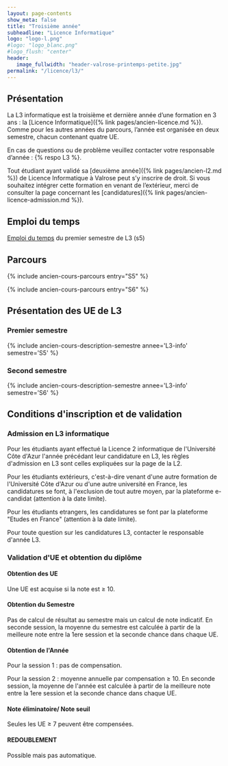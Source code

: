 ```yaml
---
layout: page-contents
show_meta: false
title: "Troisième année"
subheadline: "Licence Informatique"
logo: "logo-l.png"
#logo: "logo_blanc.png"
#logo_flush: "center"
header:
   image_fullwidth: "header-valrose-printemps-petite.jpg"
permalink: "/licence/l3/"
---
```


## Présentation ##

La L3 informatique est la troisième et dernière année d’une formation
en 3 ans : la [Licence Informatique]({% link pages/ancien-licence.md
%}). Comme pour les autres années du parcours, l’année est organisée en
deux semestre, chacun contenant quatre UE.

En cas de questions ou de problème veuillez contacter votre
responsable d’année : {% respo L3 %}.

Tout étudiant ayant validé sa [deuxième année]({% link pages/ancien-l2.md
%}) de Licence Informatique à
Valrose peut s’y inscrire de droit. Si vous souhaitez intégrer cette
formation en venant de l’extérieur, merci de consulter la page
concernant les [candidatures]({% link
pages/ancien-licence-admission.md %}).

## Emploi du temps ##

[Emploi du temps](/data/licence/edt-l3-s5.pdf) du premier semestre de L3 (s5)
## Parcours ##

{% include ancien-cours-parcours entry="S5" %}

{% include ancien-cours-parcours entry="S6" %}


## Présentation des UE de L3 ##

### Premier semestre ###

{% include ancien-cours-description-semestre annee='L3-info' semestre='S5' %}

### Second semestre ###

{% include ancien-cours-description-semestre annee='L3-info' semestre='S6' %}



## Conditions d'inscription et de validation ##


### Admission en L3 informatique ###

Pour les étudiants ayant effectué la Licence 2 informatique de l'Université Côte d'Azur l'année précédant leur candidature en L3, les règles d'admission en L3 sont celles expliquées sur la page de la L2.

Pour les étudiants extérieurs, c'est-à-dire venant d'une autre formation de l'Université Côte d'Azur ou d'une autre université en France, les candidatures se font, à l'exclusion de tout autre moyen, par la plateforme e-candidat (attention à la date limite).

Pour les étudiants etrangers, les candidatures se font par la plateforme "Etudes en France" (attention à la date limite).

Pour toute question sur les candidatures L3, contacter le responsable d'année L3.


### Validation d'UE et obtention du diplôme ###

#### Obtention des UE ####

Une UE est acquise si la note est ≥ 10.

#### Obtention du Semestre ####

Pas de calcul de résultat au semestre mais un calcul de note
indicatif.  En seconde session, la moyenne du semestre est calculée à
partir de la meilleure note entre la 1ere session et la seconde chance
dans chaque UE.

#### Obtention de l'Année ####

Pour la session 1 : pas de compensation.

Pour la session 2 : moyenne annuelle par compensation ≥ 10.  En
seconde session, la moyenne de l'année est calculée à partir de la
meilleure note entre la 1ere session et la seconde chance dans chaque
UE.

#### Note éliminatoire/ Note seuil ####

Seules les UE ≥ 7 peuvent être compensées.

#### REDOUBLEMENT ####

Possible mais pas automatique.
